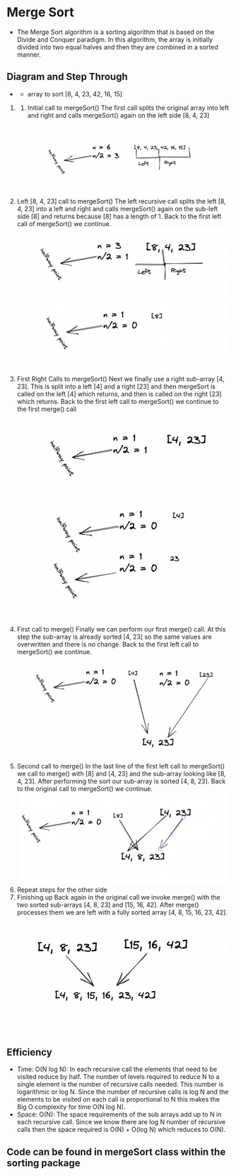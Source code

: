 # Merge Sort

- The Merge Sort algorithm is a sorting algorithm that is based on the Divide and Conquer paradigm. In this algorithm, the array is initially divided into two equal halves and then they are combined in a sorted manner.

## Diagram and Step Through
- - array to sort [8, 4, 23, 42, 16, 15]
1. 1. Initial call to mergeSort()
   The first call splits the original array into left and right and calls mergeSort() again on the left side [8, 4, 23]
    ![Image](./step%201.png)
2. Left [8, 4, 23] call to mergeSort()
   The left recursive call splits the left [8, 4, 23] into a left and right and calls mergeSort() again on the sub-left side [8] and returns because [8] has a length of 1. Back to the first left call of mergeSort() we continue.
![Image](./step2.png)
3. First Right Calls to mergeSort()
   Next we finally use a right sub-array [4, 23]. This is split into a left [4] and a right [23] and then mergeSort is called on the left [4] which returns, and then is called on the right [23] which returns. Back to the first left call to mergeSort() we continue to the first merge() call
![Image](./step3.png)
4. First call to merge()
   Finally we can perform our first merge() call. At this step the sub-array is already sorted [4, 23] so the same values are overwritten and there is no change. Back to the first left call to mergeSort() we continue.
![Image](./step4.png)
5. Second call to merge()
   In the last line of the first left call to mergeSort() we call to merge() with [8] and [4, 23] and the sub-array looking like [8, 4, 23]. After performing the sort our sub-array is sorted [4, 8, 23]. Back to the original call to mergeSort() we continue.
![Image](./step5.png)
6. Repeat steps for the other side
7. Finishing up
   Back again in the original call we invoke merge() with the two sorted sub-arrays [4, 8, 23] and [15, 16, 42]. After merge() processes them we are left with a fully sorted array [4, 8, 15, 16, 23, 42].
![](./step6.png)

## Efficiency

- Time: O(N log N):
  In each recursive call the elements that need to be visited reduce by half. The number of levels required to reduce N to a single element is the number of recursive calls needed. This number is logarithmic or log N. Since the number of recursive calls is log N and the elements to be visited on each call is proportional to N this makes the Big O complexity for time O(N log N).
- Space: O(N):
  The space requirements of the sub arrays add up to N in each recursive call. Since we know there are log N number of recursive calls then the space required is O(N) + O(log N) which reduces to O(N).

## Code can be found in mergeSort class within the sorting package
